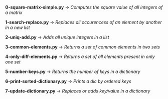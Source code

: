 **0-square-matrix-simple.py** -> *Computes the square value of all integers of a matrix*

**1-search-replace.py** -> *Replaces all occurencess of an element by another in a new list*

**2-uniq-add.py** -> *Adds all unique integers in a list*

**3-common-elements.py** -> *Returns a set of common elements in two sets*

**4-only-diff-elements.py** -> *Returns a set of all elements present in only one set*

**5-number-keys.py** -> *Returns the number of keys in a dictionary*

**6-print-sorted-dictionary.py** -> *Prints a dic by ordered keys*

**7-update-dictionary.py** -> *Replaces or adds key/value in a dictionary*
